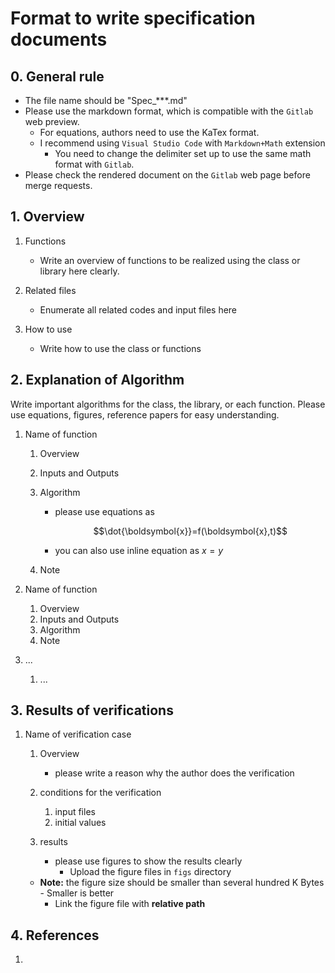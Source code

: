 # Format to write specification documents

## 0. General rule
- The file name should be "Spec_***.md"
- Please use the markdown format, which is compatible with the `Gitlab` web preview.
  - For equations, authors need to use the KaTex format.
  - I recommend using `Visual Studio Code` with `Markdown+Math` extension  
    - You need to change the delimiter set up to use the same math format with `Gitlab`. 
- Please check the rendered document on the `Gitlab` web page before merge requests.

## 1.  Overview
1. Functions
   - Write an overview of functions to be realized using the class or library here clearly.

2. Related files
   - Enumerate all related codes and input files here

3. How to use
   - Write how to use the class or functions


## 2. Explanation of Algorithm
  Write important algorithms for the class, the library, or each function. Please use equations, figures, reference papers for easy understanding.

1. Name of function
   1. Overview

   2. Inputs and Outputs

   3. Algorithm

      - please use equations as
        ```math
        \dot{\boldsymbol{x}}=f(\boldsymbol{x},t)
        ```
      - you can also use inline equation as $`x=y`$

   4. Note

2. Name of function

   1. Overview
   2. Inputs and Outputs
   3. Algorithm
   4. Note

3. ...

   1. ...


## 3. Results of verifications
1. Name of verification case
   1. Overview
      - please write a reason why the author does the verification

   2. conditions for the verification
      1. input files
      2. initial values

   3. results
      - please use figures to show the results clearly
        - Upload the figure files in `figs` directory
    - **Note:** the figure size should be smaller than several hundred K Bytes
            - Smaller is better 
        - Link the figure file with **relative path**
      
        
## 4. References

1. 